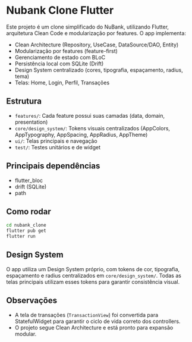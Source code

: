 

# Nubank Clone Flutter

Este projeto é um clone simplificado do NuBank, utilizando Flutter, arquitetura Clean Code e modularização por features. O app implementa:
- Clean Architecture (Repository, UseCase, DataSource/DAO, Entity)
- Modularização por features (feature-first)
- Gerenciamento de estado com BLoC
- Persistência local com SQLite (Drift)
- Design System centralizado (cores, tipografia, espaçamento, radius, tema)
- Telas: Home, Login, Perfil, Transações


## Estrutura
- `features/`: Cada feature possui suas camadas (data, domain, presentation)
- `core/design_system/`: Tokens visuais centralizados (AppColors, AppTypography, AppSpacing, AppRadius, AppTheme)
- `ui/`: Telas principais e navegação
- `test/`: Testes unitários e de widget

## Principais dependências
- flutter_bloc
- drift (SQLite)
- path

## Como rodar
```sh
cd nubank_clone
flutter pub get
flutter run
```

## Design System
O app utiliza um Design System próprio, com tokens de cor, tipografia, espaçamento e radius centralizados em `core/design_system/`. Todas as telas principais utilizam esses tokens para garantir consistência visual.

## Observações
- A tela de transações (`TransactionView`) foi convertida para StatefulWidget para garantir o ciclo de vida correto dos controllers.
- O projeto segue Clean Architecture e está pronto para expansão modular.
